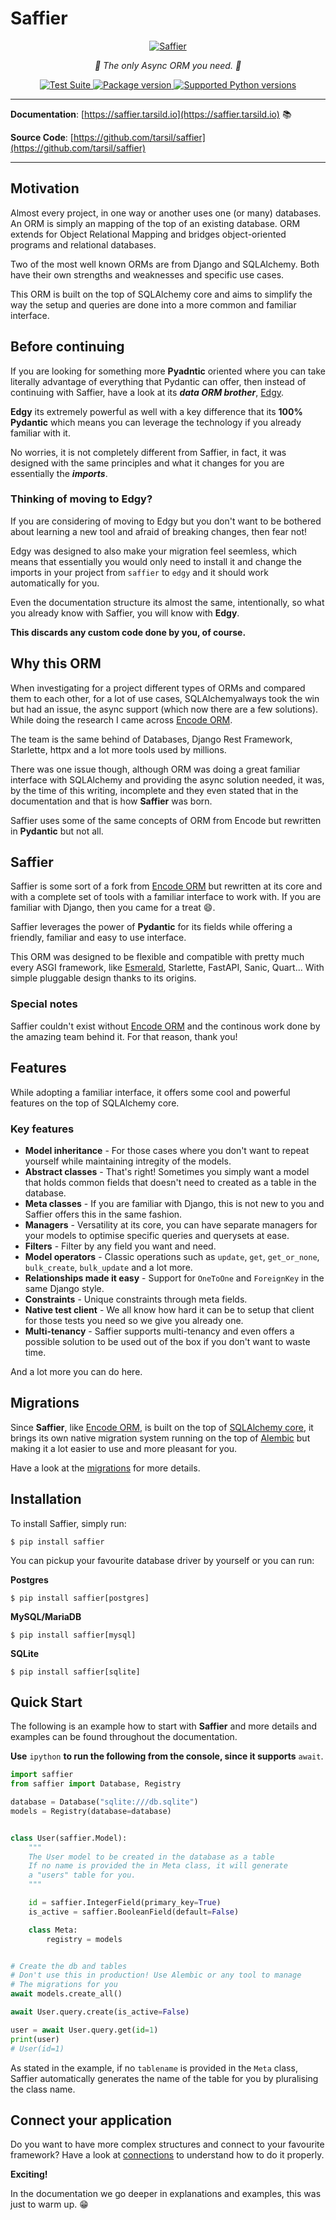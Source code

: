 # Saffier

<p align="center">
  <a href="https://saffier.tarsild.io"><img src="https://res.cloudinary.com/dymmond/image/upload/v1675104815/Saffier/logo/logo_dowatx.png" alt='Saffier'></a>
</p>

<p align="center">
    <em>🚀 The only Async ORM you need. 🚀</em>
</p>

<p align="center">
<a href="https://github.com/tarsil/saffier/workflows/Test%20Suite/badge.svg?event=push&branch=main" target="_blank">
    <img src="https://github.com/tarsil/saffier/workflows/Test%20Suite/badge.svg?event=push&branch=main" alt="Test Suite">
</a>

<a href="https://pypi.org/project/saffier" target="_blank">
    <img src="https://img.shields.io/pypi/v/saffier?color=%2334D058&label=pypi%20package" alt="Package version">
</a>

<a href="https://pypi.org/project/saffier" target="_blank">
    <img src="https://img.shields.io/pypi/pyversions/saffier.svg?color=%2334D058" alt="Supported Python versions">
</a>
</p>

---

**Documentation**: [https://saffier.tarsild.io](https://saffier.tarsild.io) 📚

**Source Code**: [https://github.com/tarsil/saffier](https://github.com/tarsil/saffier)

---

## Motivation

Almost every project, in one way or another uses one (or many) databases. An ORM is simply an mapping
of the top of an existing database. ORM extends for Object Relational Mapping and bridges object-oriented
programs and relational databases.

Two of the most well known ORMs are from Django and SQLAlchemy. Both have their own strengths and
weaknesses and specific use cases.

This ORM is built on the top of SQLAlchemy core and aims to simplify the way the setup and queries
are done into a more common and familiar interface.

## Before continuing

If you are looking for something more **Pyadntic** oriented where you can take literally advantage
of everything that Pydantic can offer, then instead of continuing with Saffier, have a look at
its ***data ORM brother***, [Edgy](https://edgy.tarsild.io).

**Edgy** its extremely powerful as well with a key difference that its **100% Pydantic** which means
you can leverage the technology if you already familiar with it.

No worries, it is not completely different from Saffier, in fact, it was designed with the same principles and what it changes for you
are essentially the ***imports***.

### Thinking of moving to Edgy?

If you are considering of moving to Edgy but you don't want to be bothered about learning a new
tool and afraid of breaking changes, then fear not!

Edgy was designed to also make your migration feel seemless, which means that essentially you would
only need to install it and change the imports in your project from `saffier` to `edgy` and it should
work automatically for you.

Even the documentation structure its almost the same, intentionally, so what you already know with
Saffier, you will know with **Edgy**.

**This discards any custom code done by you, of course.**

## Why this ORM

When investigating for a project different types of ORMs and compared them to each other, for a lot
of use cases, SQLAlchemyalways took the win but had an issue, the async support (which now there
are a few solutions). While doing the research I came across [Encode ORM](https://www.encode.io/orm/).

The team is the same behind of Databases, Django Rest Framework, Starlette,
httpx and a lot more tools used by millions.

There was one issue though, although ORM was doing a great familiar interface with SQLAlchemy and
providing the async solution needed, it was, by the time of this writing, incomplete and they
even stated that in the documentation and that is how **Saffier** was born.

Saffier uses some of the same concepts of ORM from Encode but rewritten in **Pydantic** but not all.

## Saffier

Saffier is some sort of a fork from [Encode ORM](https://www.encode.io/orm/) but rewritten at its
core and with a complete set of tools with a familiar interface to work with.
If you are familiar with Django, then you came for a treat 😄.

Saffier leverages the power of **Pydantic** for its fields while offering a friendly, familiar and
easy to use interface.

This ORM was designed to be flexible and compatible with pretty much every ASGI framework, like
[Esmerald](https://esmerald.dymmond.com), Starlette, FastAPI, Sanic, Quart... With simple pluggable
design thanks to its origins.

### Special notes

Saffier couldn't exist without [Encode ORM](https://www.encode.io/orm/) and the continous work
done by the amazing team behind it. For that reason, thank you!

## Features

While adopting a familiar interface, it offers some cool and powerful features on the top of
SQLAlchemy core.

### Key features

* **Model inheritance** - For those cases where you don't want to repeat yourself while maintaining
intregity of the models.
* **Abstract classes** - That's right! Sometimes you simply want a model that holds common fields
that doesn't need to created as a table in the database.
* **Meta classes** - If you are familiar with Django, this is not new to you and Saffier offers this
in the same fashion.
* **Managers** - Versatility at its core, you can have separate managers for your models to optimise
specific queries and querysets at ease.
* **Filters** - Filter by any field you want and need.
* **Model operators** - Classic operations such as `update`, `get`, `get_or_none`, `bulk_create`,
`bulk_update` and a lot more.
* **Relationships made it easy** - Support for `OneToOne` and `ForeignKey` in the same Django style.
* **Constraints** - Unique constraints through meta fields.
* **Native test client** - We all know how hard it can be to setup that client for those tests you
need so we give you already one.
* **Multi-tenancy** - Saffier supports multi-tenancy and even offers a possible solution to be used
out of the box if you don't want to waste time.

And a lot more you can do here.

## Migrations

Since **Saffier**, like [Encode ORM](https://www.encode.io/orm/), is built on the top of
[SQLAlchemy core](https://docs.sqlalchemy.org/en/20/core/), it brings its own native migration
system running on the top of [Alembic](https://alembic.sqlalchemy.org/en/latest/) but making it a
lot easier to use and more pleasant for you.

Have a look at the [migrations](https://saffier.tarsild.io/migrations.md) for more details.

## Installation

To install Saffier, simply run:

```shell
$ pip install saffier
```

You can pickup your favourite database driver by yourself or you can run:

**Postgres**

```shell
$ pip install saffier[postgres]
```

**MySQL/MariaDB**

```shell
$ pip install saffier[mysql]
```

**SQLite**

```shell
$ pip install saffier[sqlite]
```

## Quick Start

The following is an example how to start with **Saffier** and more details and examples can be
found throughout the documentation.

**Use** `ipython` **to run the following from the console, since it supports** `await`.

```python
import saffier
from saffier import Database, Registry

database = Database("sqlite:///db.sqlite")
models = Registry(database=database)


class User(saffier.Model):
    """
    The User model to be created in the database as a table
    If no name is provided the in Meta class, it will generate
    a "users" table for you.
    """

    id = saffier.IntegerField(primary_key=True)
    is_active = saffier.BooleanField(default=False)

    class Meta:
        registry = models


# Create the db and tables
# Don't use this in production! Use Alembic or any tool to manage
# The migrations for you
await models.create_all()

await User.query.create(is_active=False)

user = await User.query.get(id=1)
print(user)
# User(id=1)

```

As stated in the example, if no `tablename` is provided in the `Meta` class, Saffier automatically
generates the name of the table for you by pluralising the class name.

## Connect your application

Do you want to have more complex structures and connect to your favourite framework? Have a look
at [connections](https:/saffier.tarsild.io/connection.md) to understand how to do it properly.

**Exciting!**

In the documentation we go deeper in explanations and examples, this was just to warm up. 😁
